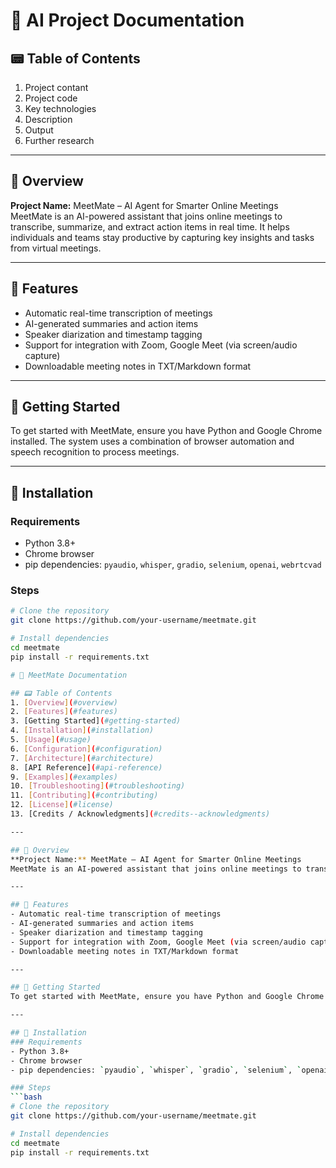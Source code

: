 # 📘 AI Project Documentation

## 📟 Table of Contents
1. Project contant
2. Project code
3. Key technologies
3. Description
4. Output 
5. Further research 
---

## 📌 Overview
**Project Name:** MeetMate – AI Agent for Smarter Online Meetings  
MeetMate is an AI-powered assistant that joins online meetings to transcribe, summarize, and extract action items in real time. It helps individuals and teams stay productive by capturing key insights and tasks from virtual meetings.

---

## 🌟 Features
- Automatic real-time transcription of meetings
- AI-generated summaries and action items
- Speaker diarization and timestamp tagging
- Support for integration with Zoom, Google Meet (via screen/audio capture)
- Downloadable meeting notes in TXT/Markdown format

---

## 🚀 Getting Started
To get started with MeetMate, ensure you have Python and Google Chrome installed. The system uses a combination of browser automation and speech recognition to process meetings.

---

## 💠 Installation
### Requirements
- Python 3.8+
- Chrome browser
- pip dependencies: `pyaudio`, `whisper`, `gradio`, `selenium`, `openai`, `webrtcvad`

### Steps
```bash
# Clone the repository
git clone https://github.com/your-username/meetmate.git

# Install dependencies
cd meetmate
pip install -r requirements.txt

# 📘 MeetMate Documentation

## 📟 Table of Contents
1. [Overview](#overview)
2. [Features](#features)
3. [Getting Started](#getting-started)
4. [Installation](#installation)
5. [Usage](#usage)
6. [Configuration](#configuration)
7. [Architecture](#architecture)
8. [API Reference](#api-reference)
9. [Examples](#examples)
10. [Troubleshooting](#troubleshooting)
11. [Contributing](#contributing)
12. [License](#license)
13. [Credits / Acknowledgments](#credits--acknowledgments)

---

## 📌 Overview
**Project Name:** MeetMate – AI Agent for Smarter Online Meetings  
MeetMate is an AI-powered assistant that joins online meetings to transcribe, summarize, and extract action items in real time. It helps individuals and teams stay productive by capturing key insights and tasks from virtual meetings.

---

## 🌟 Features
- Automatic real-time transcription of meetings
- AI-generated summaries and action items
- Speaker diarization and timestamp tagging
- Support for integration with Zoom, Google Meet (via screen/audio capture)
- Downloadable meeting notes in TXT/Markdown format

---

## 🚀 Getting Started
To get started with MeetMate, ensure you have Python and Google Chrome installed. The system uses a combination of browser automation and speech recognition to process meetings.

---

## 💠 Installation
### Requirements
- Python 3.8+
- Chrome browser
- pip dependencies: `pyaudio`, `whisper`, `gradio`, `selenium`, `openai`, `webrtcvad`

### Steps
```bash
# Clone the repository
git clone https://github.com/your-username/meetmate.git

# Install dependencies
cd meetmate
pip install -r requirements.txt

